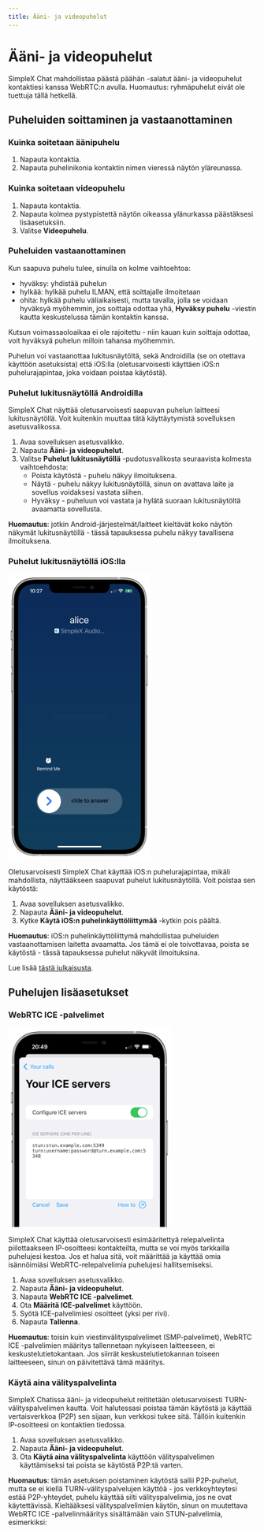 ```yaml
---
title: Ääni- ja videopuhelut
---
```


# Ääni- ja videopuhelut

SimpleX Chat mahdollistaa päästä päähän -salatut ääni- ja videopuhelut kontaktiesi kanssa WebRTC:n avulla. Huomautus: ryhmäpuhelut eivät ole tuettuja tällä hetkellä.

## Puheluiden soittaminen ja vastaanottaminen 

### Kuinka soitetaan äänipuhelu

1. Napauta kontaktia.
2. Napauta puhelinikonia kontaktin nimen vieressä näytön yläreunassa.

### Kuinka soitetaan videopuhelu

1. Napauta kontaktia. 
2. Napauta kolmea pystypistettä näytön oikeassa ylänurkassa päästäksesi lisäasetuksiin.
3. Valitse **Videopuhelu**.

### Puheluiden vastaanottaminen

Kun saapuva puhelu tulee, sinulla on kolme vaihtoehtoa:

- hyväksy: yhdistää puhelun
- hylkää: hylkää puhelu ILMAN, että soittajalle ilmoitetaan
- ohita: hylkää puhelu väliaikaisesti, mutta tavalla, jolla se voidaan hyväksyä myöhemmin, jos soittaja odottaa yhä, **Hyväksy puhelu** -viestin kautta keskustelussa tämän kontaktin kanssa.

Kutsun voimassaoloaikaa ei ole rajoitettu - niin kauan kuin soittaja odottaa, voit hyväksyä puhelun milloin tahansa myöhemmin.

Puhelun voi vastaanottaa lukitusnäytöltä, sekä Androidilla (se on otettava käyttöön asetuksista) että iOS:lla (oletusarvoisesti käyttäen iOS:n puhelurajapintaa, joka voidaan poistaa käytöstä).

### Puhelut lukitusnäytöllä Androidilla 

SimpleX Chat näyttää oletusarvoisesti saapuvan puhelun laitteesi lukitusnäytöllä. Voit kuitenkin muuttaa tätä käyttäytymistä sovelluksen asetusvalikossa.

1. Avaa sovelluksen asetusvalikko.
2. Napauta **Ääni- ja videopuhelut**.
3. Valitse **Puhelut lukitusnäytöllä** -pudotusvalikosta seuraavista kolmesta vaihtoehdosta:
   - Poista käytöstä - puhelu näkyy ilmoituksena.
   - Näytä - puhelu näkyy lukitusnäytöllä, sinun on avattava laite ja sovellus voidaksesi vastata siihen.
   - Hyväksy - puheluun voi vastata ja hylätä suoraan lukitusnäytöltä avaamatta sovellusta. 

**Huomautus**: jotkin Android-järjestelmät/laitteet kieltävät koko näytön näkymät lukitusnäytöllä - tässä tapauksessa puhelu näkyy tavallisena ilmoituksena.

### Puhelut lukitusnäytöllä iOS:lla 

<img src="../../../../blog/images/20230328-call1.png" width="288">

Oletusarvoisesti SimpleX Chat käyttää iOS:n puhelurajapintaa, mikäli mahdollista, näyttääkseen saapuvat puhelut lukitusnäytöllä. Voit poistaa sen käytöstä:

1. Avaa sovelluksen asetusvalikko.
2. Napauta **Ääni- ja videopuhelut**.
3. Kytke **Käytä iOS:n puhelinkäyttöliittymää** -kytkin pois päältä. 

**Huomautus**: iOS:n puhelinkäyttöliittymä mahdollistaa puheluiden vastaanottamisen laitetta avaamatta. Jos tämä ei ole toivottavaa, poista se käytöstä - tässä tapauksessa puhelut näkyvät ilmoituksina.

Lue lisää [tästä julkaisusta](../../../../blog/20230328-simplex-chat-v4-6-hidden-profiles.md#improved-audiovideo-calls).

## Puhelujen lisäasetukset

### WebRTC ICE -palvelimet

<img src="../../../../blog/images/20220928-ice-servers.png" width="330">

SimpleX Chat käyttää oletusarvoisesti esimääritettyä relepalvelinta piilottaakseen IP-osoitteesi kontakteilta, mutta se voi myös tarkkailla puhelujesi kestoa. Jos et halua sitä, voit määrittää ja käyttää omia isännöimiäsi WebRTC-relepalvelimia puhelujesi hallitsemiseksi.

1. Avaa sovelluksen asetusvalikko.
2. Napauta **Ääni- ja videopuhelut**.
3. Napauta **WebRTC ICE -palvelimet**.
4. Ota **Määritä ICE-palvelimet** käyttöön.
5. Syötä ICE-palvelimiesi osoitteet (yksi per rivi).
6. Napauta **Tallenna**.

**Huomautus**: toisin kuin viestinvälityspalvelimet (SMP-palvelimet), WebRTC ICE -palvelimien määritys tallennetaan nykyiseen laitteeseen, ei keskustelutietokantaan. Jos siirrät keskustelutietokannan toiseen laitteeseen, sinun on päivitettävä tämä määritys.

### Käytä aina välityspalvelinta 

SimpleX Chatissa ääni- ja videopuhelut reititetään oletusarvoisesti TURN-välityspalvelimen kautta. Voit halutessasi poistaa tämän käytöstä ja käyttää vertaisverkkoa (P2P) sen sijaan, kun verkkosi tukee sitä. Tällöin kuitenkin IP-osoitteesi on kontaktien tiedossa.

1. Avaa sovelluksen asetusvalikko.
2. Napauta **Ääni- ja videopuhelut**.
3. Ota **Käytä aina välityspalvelinta** käyttöön välityspalvelimen käyttämiseksi tai poista se käytöstä P2P:tä varten. 

**Huomautus**: tämän asetuksen poistaminen käytöstä sallii P2P-puhelut, mutta se ei kiellä TURN-välityspalvelujen käyttöä - jos verkkoyhteytesi estää P2P-yhteydet, puhelu käyttää silti välityspalvelimia, jos ne ovat käytettävissä. Kieltääksesi välityspalvelimien käytön, sinun on muutettava WebRTC ICE -palvelinmääritys sisältämään vain STUN-palvelimia, esimerkiksi: